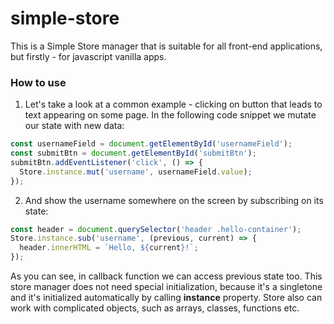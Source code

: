 # simple-store
This is a Simple Store manager that is suitable for all front-end applications, but firstly - for javascript vanilla apps.

<h3>How to use</h3>

1. Let's take a look at a common example - clicking on button that leads to text appearing on some page. In the following code snippet we mutate our state with new data:
```javascript
const usernameField = document.getElementById('usernameField');
const submitBtn = document.getElementById('submitBtn');
submitBtn.addEventListener('click', () => {
  Store.instance.mut('username', usernameField.value);
});
```

2. And show the username somewhere on the screen by subscribing on its state:
```javascript
const header = document.querySelector('header .hello-container');
Store.instance.sub('username', (previous, current) => {
  header.innerHTML = `Hello, ${current}!`;
});
```

As you can see, in callback function we can access previous state too.
This store manager does not need special initialization, because it's a singletone and it's initialized automatically by calling <b>instance</b> property.
Store also can work with complicated objects, such as arrays, classes, functions etc.
